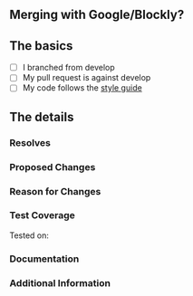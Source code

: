 ## Merging with Google/Blockly?


<!--
  - Thanks for submitting code to Blockly!  Please fill out the following as part of
  - your pull request so we can review your code more easily.
  -->

## The basics

<!-- TODO: Verify the following, checking each box with an 'x' between the brackets: [x] -->

- [ ] I branched from develop
- [ ] My pull request is against develop
- [ ] My code follows the [style guide](https://developers.google.com/blockly/guides/modify/web/style-guide)

## The details
### Resolves

<!-- TODO: What Github issue does this resolve? Please include a link. -->

### Proposed Changes

<!-- TODO: Describe what this Pull Request does.  Include screenshots if applicable. -->

### Reason for Changes

<!--TODO: Explain why these changes should be made.  Include screenshots if applicable. -->

### Test Coverage

<!-- TODO: Please show how you have added tests to cover your changes,
  -        or tell us how you tested it. For each systems you tested,
  -        uncomment the systems in the list below.
  -->

Tested on:
<!-- * Desktop Chrome -->
<!-- * Desktop Firefox -->
<!-- * Desktop Safari -->
<!-- * Desktop Opera -->
<!-- * Windows Internet Explorer 10 -->
<!-- * Windows Internet Explorer 11 -->
<!-- * Windows Edge -->

<!--
* Smartphone/Tablet/Chromebook (please complete the following information):
  * Device: [e.g. iPhone6]
  * OS: [e.g. iOS8.1]
  * Browser [e.g. stock browser, safari]
  * Version [e.g. 22]
-->

### Documentation

<!-- TODO: Does any documentation need to be created or updated because of this PR?
  -        If so please explain.
  -->

### Additional Information

<!-- Anything else we should know? -->
